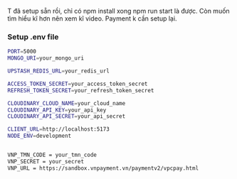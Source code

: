 
T đã setup sẵn rồi, chỉ có npm install xong npm run start là được. Còn muốn tìm hiểu kĩ hơn nên xem kĩ video. Payment k cần setup lại.

### Setup .env file

```bash
PORT=5000
MONGO_URI=your_mongo_uri

UPSTASH_REDIS_URL=your_redis_url

ACCESS_TOKEN_SECRET=your_access_token_secret
REFRESH_TOKEN_SECRET=your_refresh_token_secret

CLOUDINARY_CLOUD_NAME=your_cloud_name
CLOUDINARY_API_KEY=your_api_key
CLOUDINARY_API_SECRET=your_api_secret

CLIENT_URL=http://localhost:5173
NODE_ENV=development


VNP_TMN_CODE = your_tmn_code
VNP_SECRET = your_secret
VNP_URL = https://sandbox.vnpayment.vn/paymentv2/vpcpay.html

```
